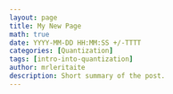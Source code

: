```yaml
---
layout: page
title: My New Page
math: true
date: YYYY-MM-DD HH:MM:SS +/-TTTT
categories: [Quantization]
tags: [intro-into-quantization]
author: mrleritaite
description: Short summary of the post.  
---
```

